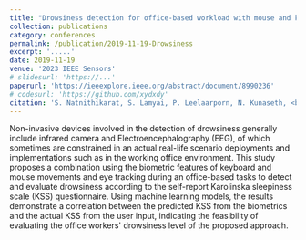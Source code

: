 ```yaml
---
title: "Drowsiness detection for office-based workload with mouse and keyboard data"
collection: publications
category: conferences
permalink: /publication/2019-11-19-Drowsiness
excerpt: '.....'
date: 2019-11-19
venue: '2023 IEEE Sensors'
# slidesurl: 'https://...'
paperurl: 'https://ieeexplore.ieee.org/abstract/document/8990236'
# codesurl: 'https://github.com/xydxdy'
citation: 'S. Natnithikarat, S. Lamyai, P. Leelaarporn, N. Kunaseth, <b>P. Autthasan,</b> T. Wisutthisen and T. Wilaiprasitporn, &quot;<b>Drowsiness Detection for Office-based Workload with Mouse and Keyboard Data</b>&quot; in <i>2019 12th Biomedical Engineering International Conference (BMEiCON),</i> Ubon Ratchathani, Thailand, 2019, pp. 1-4.'
---
```

Non-invasive devices involved in the detection of drowsiness generally include infrared camera and Electroencephalography (EEG), of which sometimes are constrained in an actual real-life scenario deployments and implementations such as in the working office environment. This study proposes a combination using the biometric features of keyboard and mouse movements and eye tracking during an office-based tasks to detect and evaluate drowsiness according to the self-report Karolinska sleepiness scale (KSS) questionnaire. Using machine learning models, the results demonstrate a correlation between the predicted KSS from the biometrics and the actual KSS from the user input, indicating the feasibility of evaluating the office workers' drowsiness level of the proposed approach.
